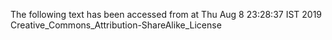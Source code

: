 The following text has been accessed from at Thu Aug 8 23:28:37 IST 2019
Creative_Commons_Attribution-ShareAlike_License
